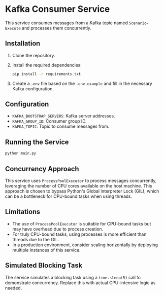 # Kafka Consumer Service

This service consumes messages from a Kafka topic named `Scenario-Execute` and processes them concurrently.

## Installation

1. Clone the repository.
2. Install the required dependencies:

   ```bash
   pip install -r requirements.txt
   ```

3. Create a `.env` file based on the `.env.example` and fill in the necessary Kafka configuration.

## Configuration

- `KAFKA_BOOTSTRAP_SERVERS`: Kafka server addresses.
- `KAFKA_GROUP_ID`: Consumer group ID.
- `KAFKA_TOPIC`: Topic to consume messages from.

## Running the Service

```bash
python main.py
```

## Concurrency Approach

This service uses `ProcessPoolExecutor` to process messages concurrently, leveraging the number of CPU cores available on the host machine. This approach is chosen to bypass Python's Global Interpreter Lock (GIL), which can be a bottleneck for CPU-bound tasks when using threads.

## Limitations

- The use of `ProcessPoolExecutor` is suitable for CPU-bound tasks but may have overhead due to process creation.
- For truly CPU-bound tasks, using processes is more efficient than threads due to the GIL.
- In a production environment, consider scaling horizontally by deploying multiple instances of this service.

## Simulated Blocking Task

The service simulates a blocking task using a `time.sleep(5)` call to demonstrate concurrency. Replace this with actual CPU-intensive logic as needed.
